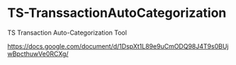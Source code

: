# TS-TranssactionAutoCategorization
TS Transaction Auto-Categorization Tool

https://docs.google.com/document/d/1DspXt1L89e9uCmODQ98J4T9s0BUjwBpcthuwVe0RCXg/
